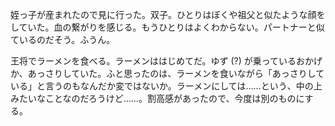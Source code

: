 姪っ子が産まれたので見に行った。双子。ひとりはぼくや祖父と似たような顔をしていた。血の繋がりを感じる。もうひとりはよくわからない。パートナーと似ているのだそう。ふうん。

王将でラーメンを食べる。ラーメンははじめてだ。ゆず (?) が乗っているおかげか、あっさりしていた。ふと思ったのは、ラーメンを食いながら「あっさりしている」と言うのもなんだか変ではないか。ラーメンにしては……という、中の上みたいなことなのだろうけど……。割高感があったので、今度は別のものにする。
